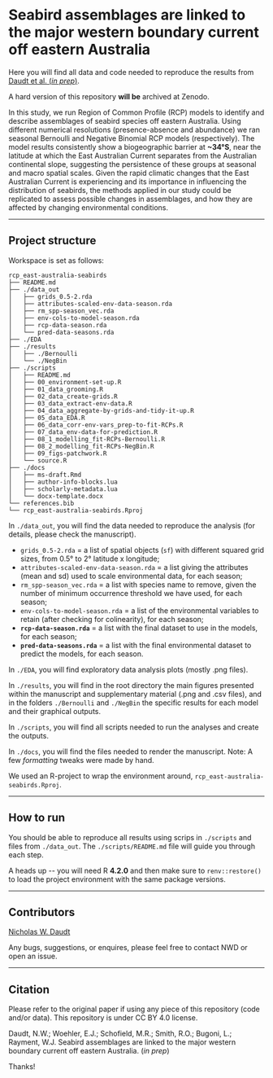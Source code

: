 # Seabird assemblages are linked to the major western boundary current off eastern Australia

Here you will find all data and code needed to reproduce the results from [Daudt et al. (*in prep*)](https://github.com/nwdaudt/rcp_east-australia-seabirds#citation). 

A hard version of this repository **will be** archived at Zenodo.

In this study, we run Region of Common Profile (RCP) models to identify and describe assemblages of seabird species off eastern Australia. Using different numerical resolutions (presence-absence and abundance) we ran seasonal Bernoulli and Negative Binomial RCP models (respectively). The model results consistently show a biogeographic barrier at **~34°S**, near the latitude at which the East Australian Current separates from the Australian continental slope, suggesting the persistence of these groups at seasonal and macro spatial scales. Given the rapid climatic changes that the East Australian Current is experiencing and its importance in influencing the distribution of seabirds, the methods applied in our study could be replicated to assess possible changes in assemblages, and how they are affected by changing environmental conditions.

***
## Project structure

Workspace is set as follows:

```shell
rcp_east-australia-seabirds
├── README.md
├── ./data_out
│   ├── grids_0.5-2.rda
│   ├── attributes-scaled-env-data-season.rda
│   ├── rm_spp-season_vec.rda
│   ├── env-cols-to-model-season.rda
│   ├── rcp-data-season.rda
│   └── pred-data-seasons.rda
├── ./EDA
├── ./results
│   ├── ./Bernoulli
│   └── ./NegBin
├── ./scripts
│   ├── README.md
│   ├── 00_environment-set-up.R
│   ├── 01_data_grooming.R
│   ├── 02_data_create-grids.R
│   ├── 03_data_extract-env-data.R
│   ├── 04_data_aggregate-by-grids-and-tidy-it-up.R
│   ├── 05_data_EDA.R
│   ├── 06_data_corr-env-vars_prep-to-fit-RCPs.R
│   ├── 07_data_env-data-for-prediction.R
│   ├── 08_1_modelling_fit-RCPs-Bernoulli.R
│   ├── 08_2_modelling_fit-RCPs-NegBin.R
│   ├── 09_figs-patchwork.R
│   └── source.R
├── ./docs
│   ├── ms-draft.Rmd
│   ├── author-info-blocks.lua
│   ├── scholarly-metadata.lua
│   └── docx-template.docx
└── references.bib
└── rcp_east-australia-seabirds.Rproj
```

In `./data_out`, you will find the data needed to reproduce the analysis (for details, please check the manuscript).

* `grids_0.5-2.rda` = a list of spatial objects (`sf`) with different squared grid sizes, from 0.5° to 2° latitude x longitude;
* `attributes-scaled-env-data-season.rda` = a list giving the attributes (mean and sd) used to scale environmental data, for each season;
* `rm_spp-season_vec.rda` = a list with species name to remove, given the number of minimum occurrence threshold we have used, for each season;
* `env-cols-to-model-season.rda` = a list of the environmental variables to retain (after checking for colinearity), for each season;
* **`rcp-data-season.rda`** = a list with the final dataset to use in the models, for each season;
* **`pred-data-seasons.rda`** = a list with the final environmental dataset to predict the models, for each season.

In `./EDA`, you will find exploratory data analysis plots (mostly .png files).

In `./results`, you will find in the root directory the main figures presented within the manuscript and supplementary material (.png and .csv files), and in the folders `./Bernoulli` and `./NegBin` the specific results for each model and their graphical outputs.

In `./scripts`, you will find all scripts needed to run the analyses and create the outputs.

In `./docs`, you will find the files needed to render the manuscript. Note: A few *formatting* tweaks were made by hand.

We used an R-project to wrap the environment around, `rcp_east-australia-seabirds.Rproj`. 

***
## How to run

You should be able to reproduce all results using scrips in `./scripts` and files from `./data_out`. The `./scripts/README.md` file will guide you through each step.

A heads up -- you will need R **4.2.0** and then make sure to `renv::restore()` to load the project environment with the same package versions.

***
## Contributors

[Nicholas W. Daudt](https://github.com/nwdaudt)

Any bugs, suggestions, or enquires, please feel free to contact NWD or open an issue.

***
## Citation
Please refer to the original paper if using any piece of this repository (code and/or data). This repository is under CC BY 4.0 license.

Daudt, N.W.; Woehler, E.J.; Schofield, M.R.; Smith, R.O.; Bugoni, L.; Rayment, W.J. Seabird assemblages are linked to the major western boundary current off eastern Australia. (*in prep*)

Thanks!

